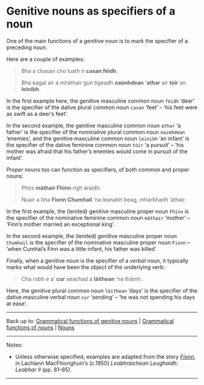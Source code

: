 # Genitive nouns as specifiers of a noun

One of the main functions of a genitive noun is to mark the specifier of a preceding noun.

Here are a couple of examples:

> Bha a chasan cho luath ri **casan féidh**.
>
> Bha eagal air a mhàthair gun tigeadh **naimhdean** ’**athar** air **tòir** an **leinibh**.

In the first example here, the genitive masculine common noun `féidh` ‘deer’ is the specifier of the dative plural common noun `casan` ‘feet’ – ‘his feet were as swift as a deer’s feet’. 

In the second example, the genitive masculine common noun `athar` ‘a father’ is the specifier of the nominative plural common noun `naimhdean` ‘enemies’, and the genitive masculine common noun `leinibh` ‘an infant’ is the specifier of the dative feminine common noun `tòir` ‘a pursuit’ – ‘his mother was afraid that his father’s enemies would come in pursuit of the infant’.

*Proper* nouns too can function as specifiers, of both common and proper nouns:

> Phòs **màthair Fhinn** rìgh àraidh.
>
> Nuair a bha **Fionn Chumhail** ’na leanabh beag, mharbhadh ’athair.

In the first example, the (lenited) genitive masculine proper noun `Fhinn` is the specifier of the nominative feminine common noun `màthair` ‘mother’  – ‘Finn’s mother married an exceptional king’.

In the second example, the (lenited) genitive masculine proper noun `Chumhail` is the specifier of the nominative masculine proper noun `Fionn` – ‘when Cumhal’s Finn was a little infant, his father was killed’.

Finally, when a genitive noun is the specifier of a *verbal* noun, it typically marks what would have been the *object* of the underlying verb:

> Cha robh e a’ **cur** seachad a **làithean** ’na thàmh.

Here, the genitive plural common noun `làithean` ‘days’ is the specifier of the dative masculine verbal noun `cur` ‘sending’ – ‘he was not spending his days at ease’. 

----

Back up to: [Grammatical functions of genitive nouns](index.md) \|  [Grammatical functions of nouns](../index.md) \| [Nouns](../../index.md) 

----

Notes:

- Unless otherwise specified, examples are adapted from the story *[Fionn](../../../texts/Fionn.md)*, in Lachlann MacFhionghuin’s (c.1950) *Leabhraichean Leughaidh: Leabhar II* (pp. 81–85).

----
